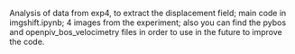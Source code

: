 Analysis of data from exp4, to extract the displacement field; 
main code in imgshift.ipynb; 
4 images from the experiment; 
also you can find the pybos and openpiv_bos_velocimetry files in order to use in the future to improve the code.
